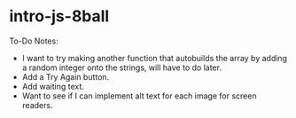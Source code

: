 # intro-js-8ball

To-Do Notes:
- I want to try making another function that autobuilds the array by adding a random integer onto the strings, will have to do later.
- Add a Try Again button.
- Add waiting text.
- Want to see if I can implement alt text for each image for screen readers.